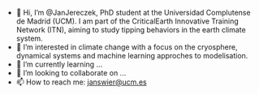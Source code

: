 - 👋 Hi, I’m @JanJereczek, PhD student at the Universidad Complutense de Madrid (UCM). I am part of the CriticalEarth Innovative Training Network (ITN), aiming to study tipping behaviors in the earth climate system.
- 👀 I’m interested in climate change with a focus on the cryosphere, dynamical systems and machine learning approches to modelisation.
- 🌱 I’m currently learning ...
- 💞️ I’m looking to collaborate on ...
- 📫 How to reach me: janswier@ucm.es

<!---
JanJereczek/JanJereczek is a ✨ special ✨ repository because its `README.md` (this file) appears on your GitHub profile.
You can click the Preview link to take a look at your changes.
--->
